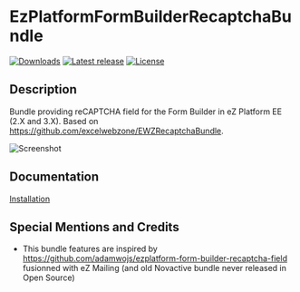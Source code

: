 # EzPlatformFormBuilderRecaptchaBundle

[![Downloads](https://img.shields.io/packagist/dt/adamwojs/ezplatform-form-builder-recaptcha-field.svg?style=flat-square)](https://packagist.org/packages/adamwojs/ezplatform-form-builder-recaptcha-field)
[![Latest release](https://img.shields.io/github/release/adamwojs/ezplatform-form-builder-recaptcha-field.svg?style=flat-square)](https://github.com/adamwojs/ezplatform-form-builder-recaptcha-field/releases)
[![License](https://img.shields.io/packagist/l/adamwojs/ezplatform-form-builder-recaptcha-field.svg?style=flat-square)](LICENSE)

## Description

Bundle providing reCAPTCHA field for the Form Builder in eZ Platform EE (2.X and 3.X). Based on https://github.com/excelwebzone/EWZRecaptchaBundle.

![Screenshot](docs/SCREENSHOT.png)

## Documentation

[Installation](docs/INSTALL.md)

Special Mentions and Credits
----------------------------

- This bundle features are inspired by https://github.com/adamwojs/ezplatform-form-builder-recaptcha-field fusionned with eZ Mailing
  (and old Novactive bundle never released in Open Source)

